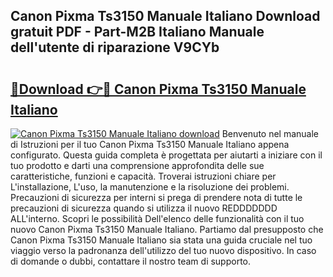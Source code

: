 ## Canon Pixma Ts3150 Manuale Italiano Download gratuit PDF - Part-M2B Italiano Manuale dell'utente di riparazione V9CYb

# <h2><a href="http://dfd72d1.blite.top/?on=Canon+Pixma+Ts3150+Manuale+Italiano">🔗Download 👉🔴 Canon Pixma Ts3150 Manuale Italiano</a></h2>

[![Canon Pixma Ts3150 Manuale Italiano download](https://i.imgur.com/lujVjoI.png)](http://dfd72d1.blite.top/?on=Canon+Pixma+Ts3150+Manuale+Italiano)
Benvenuto nel manuale di Istruzioni per il tuo Canon Pixma Ts3150 Manuale Italiano appena configurato. Questa guida completa è progettata per aiutarti a iniziare con il tuo prodotto e darti una comprensione approfondita delle sue caratteristiche, funzioni e capacità. Troverai istruzioni chiare per L'installazione, L'uso, la manutenzione e la risoluzione dei problemi. Precauzioni di sicurezza per interni si prega di prendere nota di tutte le precauzioni di sicurezza quando si utilizza il nuovo REDDDDDDD ALL'interno. Scopri le possibilità Dell'elenco delle funzionalità con il tuo nuovo Canon Pixma Ts3150 Manuale Italiano. Partiamo dal presupposto che Canon Pixma Ts3150 Manuale Italiano sia stata una guida cruciale nel tuo viaggio verso la padronanza dell'utilizzo del tuo nuovo dispositivo. In caso di domande o dubbi, contattare il nostro team di supporto.
